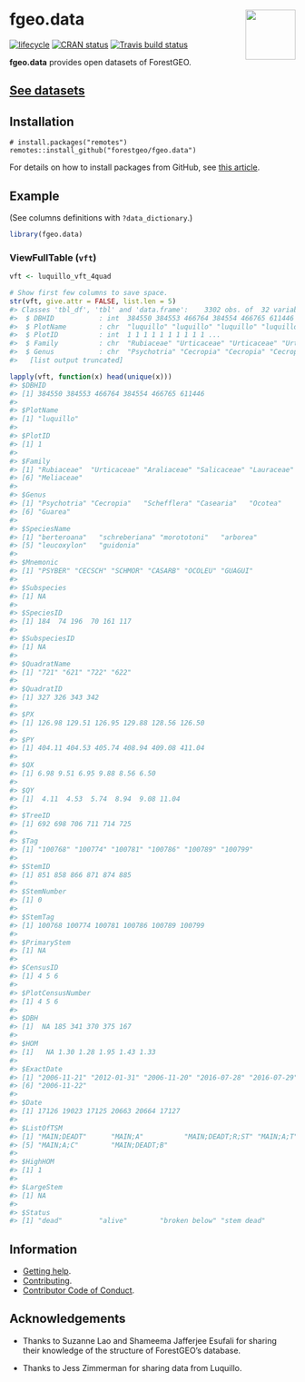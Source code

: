 
<!-- README.md is generated from README.Rmd. Please edit that file -->

# <img src="https://i.imgur.com/m8FNhQR.png" align="right" height=88 /> fgeo.data

[![lifecycle](https://img.shields.io/badge/lifecycle-experimental-orange.svg)](https://www.tidyverse.org/lifecycle/#experimental)
[![CRAN
status](https://www.r-pkg.org/badges/version/fgeo.data)](https://cran.r-project.org/package=fgeo.data)
[![Travis build
status](https://travis-ci.org/forestgeo/fgeo.data.svg?branch=master)](https://travis-ci.org/forestgeo/fgeo.data)

**fgeo.data** provides open datasets of
ForestGEO.

## [See datasets](https://forestgeo.github.io/fgeo.data/articles/fgeo.data.html)

## Installation

    # install.packages("remotes")
    remotes::install_github("forestgeo/fgeo.data")

For details on how to install packages from GitHub, see [this
article](https://goo.gl/dQKEeg).

## Example

(See columns definitions with `?data_dictionary`.)

``` r
library(fgeo.data)
```

### ViewFullTable (`vft`)

``` r
vft <- luquillo_vft_4quad

# Show first few columns to save space.
str(vft, give.attr = FALSE, list.len = 5)
#> Classes 'tbl_df', 'tbl' and 'data.frame':    3302 obs. of  32 variables:
#>  $ DBHID           : int  384550 384553 466764 384554 466765 611446 384555 466766 611447 384556 ...
#>  $ PlotName        : chr  "luquillo" "luquillo" "luquillo" "luquillo" ...
#>  $ PlotID          : int  1 1 1 1 1 1 1 1 1 1 ...
#>  $ Family          : chr  "Rubiaceae" "Urticaceae" "Urticaceae" "Urticaceae" ...
#>  $ Genus           : chr  "Psychotria" "Cecropia" "Cecropia" "Cecropia" ...
#>   [list output truncated]

lapply(vft, function(x) head(unique(x)))
#> $DBHID
#> [1] 384550 384553 466764 384554 466765 611446
#> 
#> $PlotName
#> [1] "luquillo"
#> 
#> $PlotID
#> [1] 1
#> 
#> $Family
#> [1] "Rubiaceae"  "Urticaceae" "Araliaceae" "Salicaceae" "Lauraceae" 
#> [6] "Meliaceae" 
#> 
#> $Genus
#> [1] "Psychotria" "Cecropia"   "Schefflera" "Casearia"   "Ocotea"    
#> [6] "Guarea"    
#> 
#> $SpeciesName
#> [1] "berteroana"   "schreberiana" "morototoni"   "arborea"     
#> [5] "leucoxylon"   "guidonia"    
#> 
#> $Mnemonic
#> [1] "PSYBER" "CECSCH" "SCHMOR" "CASARB" "OCOLEU" "GUAGUI"
#> 
#> $Subspecies
#> [1] NA
#> 
#> $SpeciesID
#> [1] 184  74 196  70 161 117
#> 
#> $SubspeciesID
#> [1] NA
#> 
#> $QuadratName
#> [1] "721" "621" "722" "622"
#> 
#> $QuadratID
#> [1] 327 326 343 342
#> 
#> $PX
#> [1] 126.98 129.51 126.95 129.88 128.56 126.50
#> 
#> $PY
#> [1] 404.11 404.53 405.74 408.94 409.08 411.04
#> 
#> $QX
#> [1] 6.98 9.51 6.95 9.88 8.56 6.50
#> 
#> $QY
#> [1]  4.11  4.53  5.74  8.94  9.08 11.04
#> 
#> $TreeID
#> [1] 692 698 706 711 714 725
#> 
#> $Tag
#> [1] "100768" "100774" "100781" "100786" "100789" "100799"
#> 
#> $StemID
#> [1] 851 858 866 871 874 885
#> 
#> $StemNumber
#> [1] 0
#> 
#> $StemTag
#> [1] 100768 100774 100781 100786 100789 100799
#> 
#> $PrimaryStem
#> [1] NA
#> 
#> $CensusID
#> [1] 4 5 6
#> 
#> $PlotCensusNumber
#> [1] 4 5 6
#> 
#> $DBH
#> [1]  NA 185 341 370 375 167
#> 
#> $HOM
#> [1]   NA 1.30 1.28 1.95 1.43 1.33
#> 
#> $ExactDate
#> [1] "2006-11-21" "2012-01-31" "2006-11-20" "2016-07-28" "2016-07-29"
#> [6] "2006-11-22"
#> 
#> $Date
#> [1] 17126 19023 17125 20663 20664 17127
#> 
#> $ListOfTSM
#> [1] "MAIN;DEADT"      "MAIN;A"          "MAIN;DEADT;R;ST" "MAIN;A;T"       
#> [5] "MAIN;A;C"        "MAIN;DEADT;B"   
#> 
#> $HighHOM
#> [1] 1
#> 
#> $LargeStem
#> [1] NA
#> 
#> $Status
#> [1] "dead"         "alive"        "broken below" "stem dead"
```

## Information

  - [Getting help](SUPPORT.md).
  - [Contributing](CONTRIBUTING.md).
  - [Contributor Code of Conduct](CODE_OF_CONDUCT.md).

## Acknowledgements

  - Thanks to Suzanne Lao and Shameema Jafferjee Esufali for sharing
    their knowledge of the structure of ForestGEO’s database.

  - Thanks to Jess Zimmerman for sharing data from Luquillo.
